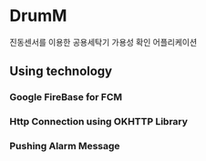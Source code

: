 # DrumM
진동센서를 이용한 공용세탁기 가용성 확인 어플리케이션


<h2> Using technology</h2>
<h3> Google FireBase for FCM </h3>
<h3> Http Connection using OKHTTP Library</h3>
<h3> Pushing Alarm Message </h3>

